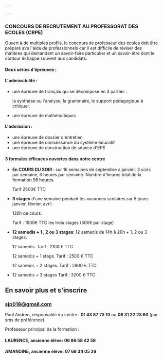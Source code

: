 ```yaml
---

---
```

### CONCOURS DE RECRUTEMENT AU    PROFESSORAT DES ECOLES (CRPE)

Ouvert à de multiples profils, le concours de professeur des écoles doit être préparé ave l'aide de professionnels car il est difficile de réviser des matières qui demandent un savoir-faire particulier et un savoir-être dont le contour échappe souvent aux candidats.

#### Deux séries d'épreuves :

#### L'admissibilité :

* une épreuve de français qui se décompose en 3 parties :

  la synthèse ou l'analyse, la grammaire, le support pédagogique à critiquer.
* une épreuve de mathématiques

#### L'admission :

* une épreuve de dossier d'entretien
* une épreuve de connaissance du système éducatif
* une épreuve de construction de séance d'EPS

#### 3 formules efficaces ouvertes dans notre centre

* **En COURS DU SOIR** : sur 16 semaines de septembre à janvier. 3 soirs par semaine, 6 heures par semaine. Nombre d'heures total de la formation 96 heures. 

  Tarif 2500€ TTC


* **3 stages** d'une semaine pendant les vacances scolaires  sur 5 jours:  janvier, février, avril. 

  120h  de cours. 

  Tarif : 1500€ TTC les trois stages (500€ par stage)


* **12 samedis + 1 , 2 ou 3 stages**: 12 samedis de 14h à 20h + 1, 2 ou 3 stages.

  12 samedis. Tarif : 2100 € TTC

  12 samedis + 1 stage. Tarif : 2500 € TTC

  12 samedis + 2 stages. Tarif : 2900 € TTC
* 12 samedis + 3 stages Tarif : 3200 € TTC

## En savoir plus et s'inscrire

### sjp018@gmail.com

Paul Andreo, responsable du centre : **01 43 87 73 10** ou **06 31 22 23 60** (par sms de préférence).

Professeur principal de la formation :

#### **LAURENCE**, ancienne élève: 06 86 58 42 58

#### **AMANDINE**, ancienne élève: 07 68 34 05 26
